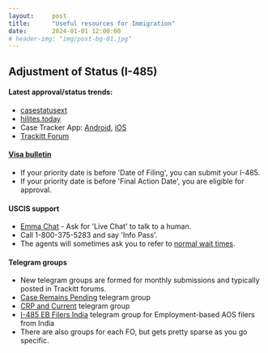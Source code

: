 ```yaml
---
layout:     post
title:      "Useful resources for Immigration"
date:       2024-01-01 12:00:00
# header-img: "img/post-bg-01.jpg"
---
```


## Adjustment of Status (I-485)

#### Latest approval/status trends:
- [casestatusext](https://www.casestatusext.com/)
- [hilites.today](https://hilites.today/)
- Case Tracker App: [Android](https://play.google.com/store/apps/details?id=com.saldous.casetracker&hl=en_US&gl=US), [iOS](https://apps.apple.com/vn/app/case-tracker-for-uscis-nvc/id921827126)
- [Trackitt Forum](https://www.trackitt.com/usa-discussion-forums/i485-eb)

#### [Visa bulletin](https://travel.state.gov/content/travel/en/legal/visa-law0/visa-bulletin.html)

- If your priority date is before 'Date of Filing', you can submit your I-485.
- If your priority date is before 'Final Action Date', you are eligible for approval.

#### USCIS support

- [Emma Chat](https://www.uscis.gov/tools/meet-emma-our-virtual-assistant) - Ask for 'Live Chat' to talk to a human.
- Call 1-800-375-5283 and say 'Info Pass'.
- The agents will sometimes ask you to refer to [normal wait times](https://egov.uscis.gov/processing-times/).

#### Telegram groups

- New telegram groups are formed for monthly submissions and typically posted in Trackitt forums.
- [Case Remains Pending](https://t.me/+8fDoZmLWam80ZmRh) telegram group
- [CRP and Current](https://t.me/CRP2Current) telegram group
- [I-485 EB Filers India](https://t.me/I485_EB_Filers_India) telegram group for Employment-based AOS filers from India
- There are also groups for each FO, but gets pretty sparse as you go specific.